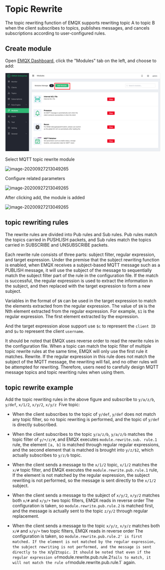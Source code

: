# Topic Rewrite

The topic rewriting function of EMQX supports rewriting topic A to topic B when the client subscribes to topics, publishes messages, and cancels subscriptions according to user-configured rules.

## Create module

Open [EMQX Dashboard](http://127.0.0.1:18083/#/modules), click the "Modules" tab on the left, and choose to add:

![image-20200927213049265](./assets/modules.png)

Select MQTT topic rewrite module

![image-20200927213049265](./assets/topic_rewrite_1.png)

Configure related parameters

![image-20200927213049265](./assets/topic_rewrite_2.png)

After clicking add, the module is added

![image-20200927213049265](./assets/topic_rewrite_3.png)

## topic rewriting rules

The rewrite rules are divided into Pub rules and Sub rules. Pub rules match the topics carried in PUSHLISH packets, and Sub rules match the topics carried in SUBSCRIBE and UNSUBSCRIBE packets.

Each rewrite rule consists of three parts: subject filter, regular expression, and target expression. Under the premise that the subject rewriting function is enabled, when EMQX receives a subject-based MQTT message such as a PUBLISH message, it will use the subject of the message to sequentially match the subject filter part of the rule in the configuration file. If the match is successful, the regular expression is used to extract the information in the subject, and then replaced with the target expression to form a new subject.

Variables in the format of `$N` can be used in the target expression to match the elements extracted from the regular expression. The value of `$N` is the Nth element extracted from the regular expression. For example, `$1` is the regular expression. The first element extracted by the expression.

And the target expression alose support use `$c` to represent the `client ID` and `$u` to represent the client `username`.

It should be noted that EMQX uses reverse order to read the rewrite rules in the configuration file. When a topic can match the topic filter of multiple topic rewrite rules at the same time, EMQX will only use the first rule it matches. Rewrite. If the regular expression in this rule does not match the subject of the MQTT message, the rewriting will fail, and no other rules will be attempted for rewriting. Therefore, users need to carefully design MQTT message topics and topic rewriting rules when using them.

## topic rewrite example

Add the topic rewriting rules in the above figure and subscribe to `y/a/z/b`, `y/def`, `x/1/2`, `x/y/2`, `x/y/z `Five topic:

+ When the client subscribes to the topic of `y/def`, `y/def` does not match any topic filter, so no topic rewriting is performed, and the topic of `y/def` is directly subscribed.

+ When the client subscribes to the topic `y/a/z/b`, `y/a/z/b` matches the topic filter of `y/+/z/#`, and EMQX executes `module.rewrite.sub. rule.1` rule, the element `[a, b]` is matched through regular regular expressions, and the second element that is matched is brought into `y/z/$2`, which actually subscribes to `y/z/b` topic.

+ When the client sends a message to the `x/1/2` topic, `x/1/2` matches the `x/#` topic filter, and EMQX executes the `module.rewrite.pub.rule.1` rule, If the element is not matched by the regular expression, the subject rewriting is not performed, so the message is sent directly to the `x/1/2` subject.

+ When the client sends a message to the subject of `x/y/2`, `x/y/2` matches both `x/#` and `x/y/+` two topic filters, EMQX reads in reverse order The configuration is taken, so `module.rewrite.pub.rule.2` is matched first, and the message is actually sent to the topic `z/y/2` through regular replacement.

+ When the client sends a message to the topic `x/y/z`, `x/y/z` matches both `x/#` and `x/y/+` two topic filters, EMQX reads in reverse order The configuration is taken, so `module.rewrite.pub.rule.2' is first matched. If the element is not matched by the regular expression, the subject rewriting is not performed, and the message is sent directly to the `x/y/z` topic. It should be noted that even if the regular expression of `module.rewrite.pub.rule.2` fails to match, it will not match the rule of `module.rewrite.pub.rule.1` again.